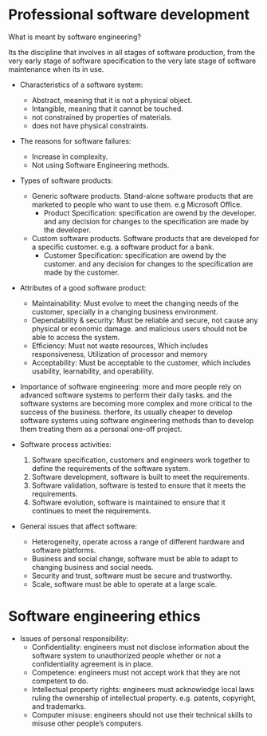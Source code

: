 # Professional software development

What is meant by software engineering?

Its the discipline that involves in all stages of software production, from the very early stage of software specification to the very late stage of software maintenance when its in use.

- Characteristics of a software system:
    - Abstract, meaning that it is not a physical object.
    - Intangible, meaning that it cannot be touched.
    - not constrained by properties of materials.
    - does not have physical constraints.

- The reasons for software failures:
    - Increase in complexity.
    - Not using Software Engineering methods.

- Types of software products:
    - Generic software products. Stand-alone software products that are marketed to people who want to use them. e.g Microsoft Office.
        - Product Specification: specification are owend by the developer. and any decision for changes to the specification are made by the developer.
    - Custom software products. Software products that are developed for a specific customer. e.g. a software product for a bank.
        - Customer Specification: specification are owend by the customer. and any decision for changes to the specification are made by the customer.

- Attributes of a good software product:
    - Maintainability: Must evolve to meet the changing needs of the customer, specially in a changing business environment.
    - Dependability & security: Must be reliable and secure, not cause any physical or economic damage. and malicious users should not be able to access the system.
    - Efficiency: Must not waste resources, Which includes responsiveness, Utilization of processor and memory
    - Acceptability: Must be acceptable to the customer, which includes usability, learnability, and operability.

- Importance of software engineering: more and more people rely on advanced software systems to perform their daily tasks. and the software systems are becoming more complex and more critical to the success of the business. therfore, its usually cheaper to develop software systems using software engineering methods than to develop them treating them as a personal one-off project.

- Software process activities:
    1. Software specification, customers and engineers work together to define the requirements of the software system.
    2. Software development, software is built to meet the requirements.
    3. Software validation, software is tested to ensure that it meets the requirements.
    4. Software evolution, software is maintained to ensure that it continues to meet the requirements.

- General issues that affect software:
    - Heterogeneity, operate across a range of different hardware and software platforms.
    - Business and social change, software must be able to adapt to changing business and social needs.
    - Security and trust, software must be secure and trustworthy.
    - Scale, software must be able to operate at a large scale.

# Software engineering ethics

- Issues of personal responsibility:
    - Confidentiality: engineers must not disclose information about the software system to unauthorized people whether or not a confidentiality agreement is in place.
    - Competence: engineers must not accept work that they are not competent to do.
    - Intellectual property rights: engineers must acknowledge local laws ruling the ownership of intellectual property. e.g. patents, copyright, and trademarks.
    - Computer misuse: engineers should not use their technical skills to misuse other people’s computers.